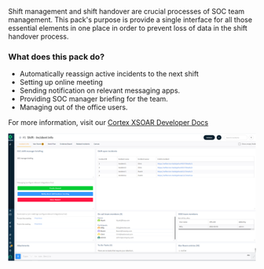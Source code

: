 Shift management and shift handover are crucial processes of SOC team management.
This pack's purpose is provide a single interface for all those essential elements in one place in order to prevent loss of data in the shift handover process. 

### What does this pack do?

- Automatically reassign active incidents to the next shift
- Setting up online meeting
- Sending notification on relevant messaging apps.
- Providing SOC manager briefing for the team.
- Managing out of the office users.

For more information, visit our [Cortex XSOAR Developer Docs](https://xsoar.pan.dev/docs/reference/packs/Shift_management)

![Shift_management_layout](readme_images/layout.PNG)